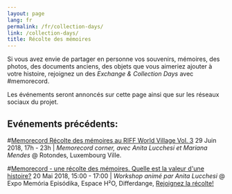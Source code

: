 ```yaml
---
layout: page
lang: fr
permalink: /fr/collection-days/
link: /collection-days/
title: Récolte des mémoires
---
```

Si vous avez envie de partager en personne vos souvenirs, mémoires, des photos, des documents anciens, des objets que vous aimeriez ajouter à votre histoire, rejoignez un des *Exchange & Collection Days* avec #memorecord. 

Les événements seront annoncés sur cette page ainsi que sur les réseaux sociaux du projet.





<!-- more -->

## **Evénements précédents:**

#[Memorecord Récolte des mémoires au RIFF World Village Vol. 3](https://www.facebook.com/notes/riff/memorecord-a-memory-harvest-riff-world-village/1923832370994693/) 29 Juin 2018, 17h - 23h | *Memorecord corner, avec Anita Lucchesi et Mariana Mendes* @ Rotondes, Luxembourg Ville. 

#[Memorecord - une récolte des mémoires. Quelle est la valeur d'une histoire?](https://www.c2dh.uni.lu/events/memorecord-une-recolte-des-memoires-quelle-est-la-valeur-dune-histoire) 20 Mai 2018, 15:00 - 17:00 | *Workshop animé par Anita Lucchesi* @ Expo Memória Episódika, Espace H²O, Differdange, [Rejoignez la récolte!](https://www.facebook.com/events/591438841226889/)
